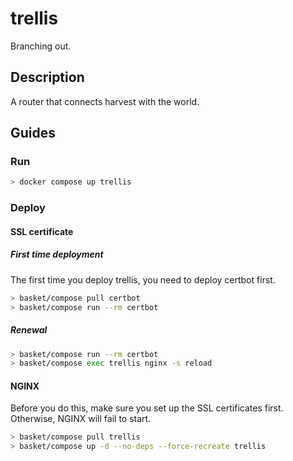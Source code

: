 # trellis
Branching out.

## Description

A router that connects harvest with the world.

## Guides

### Run

```bash
> docker compose up trellis
```

### Deploy

#### SSL certificate

##### First time deployment

The first time you deploy trellis, you need to deploy certbot first.

```bash
> basket/compose pull certbot
> basket/compose run --rm certbot
```

##### Renewal

```bash
> basket/compose run --rm certbot
> basket/compose exec trellis nginx -s reload
```

#### NGINX

Before you do this, make sure you set up the SSL certificates first.
Otherwise, NGINX will fail to start.

```bash
> basket/compose pull trellis
> basket/compose up -d --no-deps --force-recreate trellis
```
